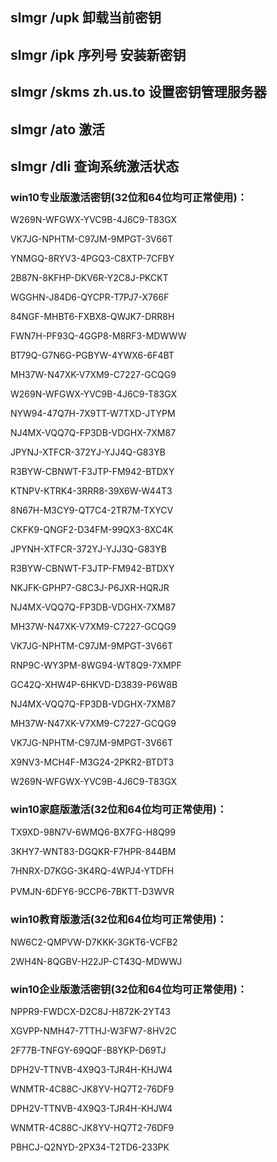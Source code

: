 
## slmgr /upk 卸载当前密钥

## slmgr /ipk 序列号 安装新密钥

## slmgr /skms zh.us.to 设置密钥管理服务器

## slmgr /ato 激活

## slmgr /dli 查询系统激活状态

### win10专业版激活密钥(32位和64位均可正常使用)：

W269N-WFGWX-YVC9B-4J6C9-T83GX


VK7JG-NPHTM-C97JM-9MPGT-3V66T



YNMGQ-8RYV3-4PGQ3-C8XTP-7CFBY



2B87N-8KFHP-DKV6R-Y2C8J-PKCKT



WGGHN-J84D6-QYCPR-T7PJ7-X766F



84NGF-MHBT6-FXBX8-QWJK7-DRR8H



FWN7H-PF93Q-4GGP8-M8RF3-MDWWW



BT79Q-G7N6G-PGBYW-4YWX6-6F4BT



MH37W-N47XK-V7XM9-C7227-GCQG9



W269N-WFGWX-YVC9B-4J6C9-T83GX



NYW94-47Q7H-7X9TT-W7TXD-JTYPM



NJ4MX-VQQ7Q-FP3DB-VDGHX-7XM87



JPYNJ-XTFCR-372YJ-YJJ4Q-G83YB



R3BYW-CBNWT-F3JTP-FM942-BTDXY



KTNPV-KTRK4-3RRR8-39X6W-W44T3



8N67H-M3CY9-QT7C4-2TR7M-TXYCV



CKFK9-QNGF2-D34FM-99QX3-8XC4K



JPYNH-XTFCR-372YJ-YJJ3Q-G83YB



R3BYW-CBNWT-F3JTP-FM942-BTDXY



NKJFK-GPHP7-G8C3J-P6JXR-HQRJR



NJ4MX-VQQ7Q-FP3DB-VDGHX-7XM87



MH37W-N47XK-V7XM9-C7227-GCQG9



VK7JG-NPHTM-C97JM-9MPGT-3V66T



RNP9C-WY3PM-8WG94-WT8Q9-7XMPF



GC42Q-XHW4P-6HKVD-D3839-P6W8B



NJ4MX-VQQ7Q-FP3DB-VDGHX-7XM87



MH37W-N47XK-V7XM9-C7227-GCQG9



VK7JG-NPHTM-C97JM-9MPGT-3V66T



X9NV3-MCH4F-M3G24-2PKR2-BTDT3



W269N-WFGWX-YVC9B-4J6C9-T83GX



### win10家庭版激活(32位和64位均可正常使用)：



TX9XD-98N7V-6WMQ6-BX7FG-H8Q99



3KHY7-WNT83-DGQKR-F7HPR-844BM



7HNRX-D7KGG-3K4RQ-4WPJ4-YTDFH



PVMJN-6DFY6-9CCP6-7BKTT-D3WVR　



### win10教育版激活(32位和64位均可正常使用)：



NW6C2-QMPVW-D7KKK-3GKT6-VCFB2



2WH4N-8QGBV-H22JP-CT43Q-MDWWJ



### win10企业版激活密钥(32位和64位均可正常使用)：



NPPR9-FWDCX-D2C8J-H872K-2YT43



XGVPP-NMH47-7TTHJ-W3FW7-8HV2C



2F77B-TNFGY-69QQF-B8YKP-D69TJ



DPH2V-TTNVB-4X9Q3-TJR4H-KHJW4



WNMTR-4C88C-JK8YV-HQ7T2-76DF9



DPH2V-TTNVB-4X9Q3-TJR4H-KHJW4



WNMTR-4C88C-JK8YV-HQ7T2-76DF9



PBHCJ-Q2NYD-2PX34-T2TD6-233PK
